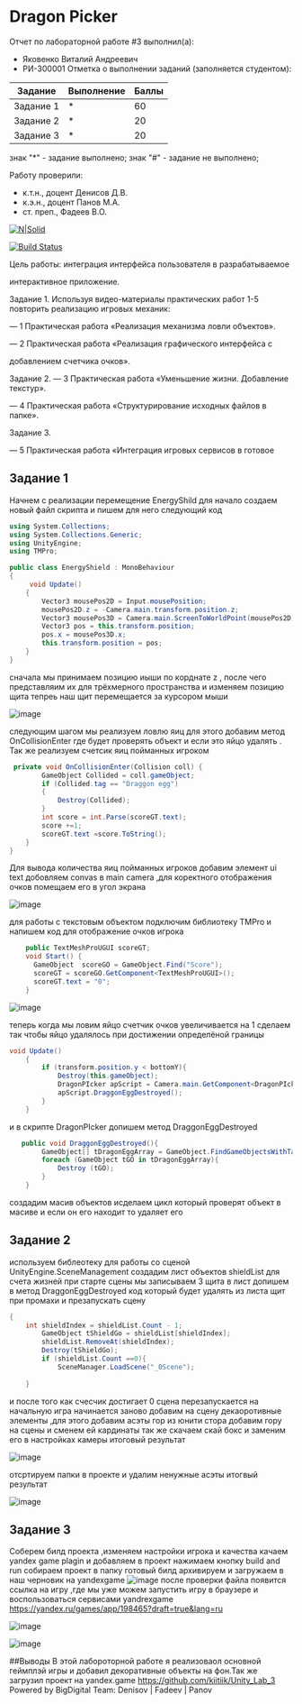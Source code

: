 # Dragon Picker
Отчет по лабораторной работе #3 выполнил(а):
- Яковенко Виталий Андреевич
- РИ-300001
Отметка о выполнении заданий (заполняется студентом):

| Задание | Выполнение | Баллы |
| ------ | ------ | ------ |
| Задание 1 | * | 60 |
| Задание 2 | * | 20 |
| Задание 3 | *| 20 |

знак "*" - задание выполнено; знак "#" - задание не выполнено;

Работу проверили:
- к.т.н., доцент Денисов Д.В.
- к.э.н., доцент Панов М.А.
- ст. преп., Фадеев В.О.

[![N|Solid](https://cldup.com/dTxpPi9lDf.thumb.png)](https://nodesource.com/products/nsolid)

[![Build Status](https://travis-ci.org/joemccann/dillinger.svg?branch=master)](https://travis-ci.org/joemccann/dillinger)

Цель работы: интеграция интерфейса пользователя в разрабатываемое

интерактивное приложение.

Задание 1.
Используя видео-материалы практических работ 1-5 повторить реализацию
игровых механик:

— 1 Практическая работа «Реализация механизма ловли объектов».

— 2 Практическая работа «Реализация графического интерфейса с

добавлением счетчика очков».

Задание 2.
— 3 Практическая работа «Уменьшение жизни. Добавление текстур».

— 4 Практическая работа «Структурирование исходных файлов в папке».

Задание 3.

— 5 Практическая работа «Интеграция игровых сервисов в готовое

## Задание 1
Начнем с реализации перемещение EnergyShild
для начало создаем новый файл скрипта и пишем для него следующий код 
```C#
using System.Collections;
using System.Collections.Generic;
using UnityEngine;
using TMPro;

public class EnergyShield : MonoBehaviour
{
     void Update()
    {
        Vector3 mousePos2D = Input.mousePosition;
        mousePos2D.z = -Camera.main.transform.position.z;
        Vector3 mousePos3D = Camera.main.ScreenToWorldPoint(mousePos2D);
        Vector3 pos = this.transform.position;
        pos.x = mousePos3D.x;
        this.transform.position = pos;
    }
}

```
сначала мы принимаем позицию иыши по корднате z , после чего представляим их для
трёхмерного пространства и изменяем позицию щита
тепреь наш щит перемещается за курсором мыши 

![image](https://github.com/kiitiik/DA-in-GameDev-lab1/blob/main/img/2.2.png)

следующим шагом мы реализуем ловлю яиц для этого добавим метод OnCollisionEnter
где будет проверять объект и если это яйцо удалять .
Так же реализуем счетсик яиц пойманных игроком 
```C#
 private void OnCollisionEnter(Collision coll) {
        GameObject Collided = coll.gameObject;
        if (Collided.tag == "Draggon egg")
        {
            Destroy(Collided);
        }
        int score = int.Parse(scoreGT.text);
        score +=1;
        scoreGT.text =score.ToString();
    }
}
```
Для вывода количества яиц пойманных игроков добавим элемент ui text 
добовляем convas в main camera ,для коректного отображения очков 
помещаем его в угол экрана 

![image](https://github.com/kiitiik/DA-in-GameDev-lab1/blob/main/img/2.3.png)

для работы с текстовым объектом подключим библиотеку TMPro
и напишем код для отображение очков игрока 
```C#
    public TextMeshProUGUI scoreGT;
    void Start() {
      GameObject  scoreGO = GameObject.Find("Score");
      scoreGT = scoreGO.GetComponent<TextMeshProUGUI>();
      scoreGT.text = "0";
    }
```


![image](https://github.com/kiitiik/DA-in-GameDev-lab1/blob/main/img/2.4.png)

теперь когда мы ловим яйцо счетчик очков увеличивается на 1 
сделаем так чтобы яйцо удалялось при достижении определёной границы 
```C#
void Update()
    {
        if (transform.position.y < bottomY){
            Destroy(this.gameObject);
            DragonPIcker apScript = Camera.main.GetComponent<DragonPIcker>();
            apScript.DraggonEggDestroyed(); 
        }
    }
```

и в скрипте DragonPIcker допишем метод DraggonEggDestroyed
```C#
   public void DraggonEggDestroyed(){
        GameObject[] tDragonEggArray = GameObject.FindGameObjectsWithTag("Draggon egg");
        foreach (GameObject tGO in tDragonEggArray){
            Destroy (tGO);
        }
    }
```
создадим масив объектов исделаем цикл который проверят 
объект в масиве и если он его находит то удаляет его 

## Задание 2

используем библеотеку для работы со сценой UnityEngine.SceneManagement
создадим лист объектов  shieldList для счета жизней 
при старте сцены мы записываем 3 щита в лист 
допишем в метод DraggonEggDestroyed код который будет удалять из листа щит при промахи и презапускать сцену
```C#
{
    int shieldIndex = shieldList.Count - 1;
        GameObject tShieldGo = shieldList[shieldIndex];
        shieldList.RemoveAt(shieldIndex);
        Destroy(tShieldGo);
        if (shieldList.Count ==0){
            SceneManager.LoadScene("_0Scene");
        
    }
```
и после того как счесчик достигает 0 сцена перезапускается на начальную 
игра начинается заново
добавим на сцену декаоротивные элементы ,для этого добавим асэты гор из юнити стора 
добавим гору на сцены и сменем ей кардинаты 
так же скачаем скай бокс и заменим его в настройках камеры 
итоговый результат 

![image](https://github.com/kiitiik/DA-in-GameDev-lab1/blob/main/img/2.5.png)

отсртируем папки в проекте и удалим ненужные асэты 
итогвый результат 

![image](https://github.com/kiitiik/DA-in-GameDev-lab1/blob/main/img/2.6.png)
## Задание 3
Соберем билд проекта ,изменяем настройки игрока и качества 
качаем yandex game plagin и добавляем в проект 
нажимаем кнопку build and run собираем проект в папку 
готовый билд архивируем  и загружаем в наш черновик на yandexgame 
![image](https://github.com/kiitiik/DA-in-GameDev-lab1/blob/main/img/2.1.png)
после проверки файла появится ссылка на игру ,где мы уже можем запустить игру в браузере и воспользоваться сервисами yandrexgame https://yandex.ru/games/app/198465?draft=true&lang=ru

![image](https://github.com/kiitiik/DA-in-GameDev-lab1/blob/main/img/2.7.png)

![image](https://github.com/kiitiik/DA-in-GameDev-lab1/blob/main/img/2.8.png)

##Выводы
В этой лабороторной работе я реализоваол основной геймплэй игры и добавил декоративные объекты на фон.Так же загрузил проект на yandex.game 
https://github.com/kiitiik/Unity_Lab_3
Powered by
BigDigital Team: Denisov | Fadeev | Panov
